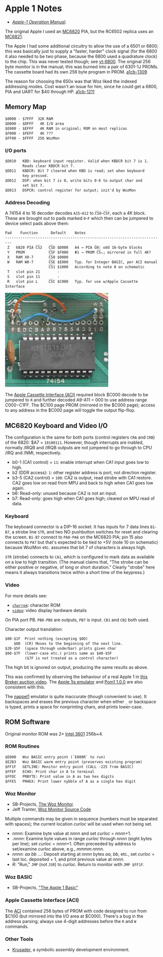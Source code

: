 Apple 1 Notes
=============

- [_Apple-1 Operation Manual_][a1man].

The original Apple I used an [MC6820] PIA, but the RC6502 replica uses
an [MC6821].

The Apple I had some additional circuitry to allow the use of a 6501
or 6800; this was basically just to supply a "faster, harder" clock
signal (for the 6800 it also needed to be two phase, because the 6800
used a quadrature clock) to the chip. This was never tested though;
see [yt-6800]. The original 256 byte monitor is in the manual; this
was burned into a pair of 6301-1J PROMs. The cassette board had its
own 256 byte program in PROM. [a1cb-1309]

The reason for choosing the 650x was that Woz liked the indexed
addressing modes. Cost wasn't an issue for him, since he could get a
6800, PIA and UART for $40 through HP. [a1cb-1211]


Memory Map
----------

    $0000 - $7FFF  32K RAM
    $D000 - $DFFF   4K I/O area
    $E000 - $EFFF   4K RAM in original; ROM on most replicas
    $F000 - $FEFF   4K ???
    $FF00 - $FFFF  256 WozMon

### I/O ports

    $D010   KBD: keyboard input register. Valid when KBDCR bit 7 is 1.
            Reads clear KBDCR bit 7.
    $D011   KBDCR: Bit 7 cleared when KBD is read; set when keyboard
            key pressed.
    $D012   DSP: when bit 7 is 0, write bits 0-6 to output char and
            set bit 7.
    $D013   DSPCR: control register for output; init'd by WozMon

### Address Decoding

A 74154 4 to 16 decoder decodes `A15`-`A12` to `C̅S̅0`-`C̅S̅F`, each a 4K
block. These are brought out to pads marked `0`-`F` which then can be
jumpered to device select pads above them:

    Pad    Function      Default    Notes
    -------------------------------------------------------------------------
     Z   6820 PIA C̅S̅2   C̅S̅D $D000   A4 → PIA G̅0: odd 16-byte blocks
     Y   PROM           C̅S̅F $F000   Φ1 → PROM C̅S̅₁; mirrored in full 4K?
     X   RAM X0-7       C̅S̅0 $0000
     W   RAM W0-7       C̅S̅E $E000   Typ. for Integer BASIC, per ACI manual
                        C̅S̅1 $1000   According to note 8 on schematic
     T   slot pin 21        -
     S   slot pin 11        -
     R   slot pin L     C̅S̅C $C000   Typ. for use w/Apple Cassette Interface

![74154 and jumpers](a1decode.jpg)

The [Apple Cassette Interface (ACI)][aci] required block $C000 decode
to be jumpered to `R` and further decoded A9-A11 = 000 to use address
range $C000-$C1FF. The $C100 page PROM (mirrored in the $C000 page);
access to any address in the $C000 page will toggle the output
flip-flop.


MC6820 Keyboard and Video I/O
-----------------------------

The configuration is the same for both ports (control registers `CRA`
and `CRB`) of the 6820: $A7 = `10100111`. However, though interrupts
are inabled, normally /IRQB and /IRQB outputs are not jumpered to go
through to CPU /IRQ and /NMI, respectively.

- b0-1 (CA1 control) = `11`: enable interrupt when CA1 input goes low to high.
- b2 (DDR access): `1`: other register address is port, not direction register.
- b3-5 (CA2 control) = `100`: CA2 is output, read strobe with CA1 restore.
  CA2 goes low on read from MPU and back to high when CA1 goes low again.
- b6: Read-only: unused because CA2 is not an input.
- b7: Read-only: goes high when CA1 goes high; cleared on MPU read of data.

### Keyboard

The keyboard connector is a DIP-16 socket. It has inputs for 7 data
lines `B1-B7`, a strobe line `STR`, and two NO pushbutton switches for
reset and clearing the screen. `B1-B7` connect to `PA0-PA6` on the
MC6820 PIA; pin 15 also connects to `PA7` but that's expected to be
tied to +5V (note 10 on schematic) because WozMon etc. assumes that
bit 7 of characters is always high.

`STR` (strobe) connects to `CA1`, which is configured to mark data as
available on a low to high transition. (The manual claims that, "The
strobe can be either positive or negative, of long or short duration."
Clearly "strobe" here means it always transitions twice within a short
time of the keypress.)

### Video

For more details see:
- [`charrom`](charrom.md): character ROM
- [`video`](video.md): video display hardware details

On PIA port PB. `PB0-PB6` are outputs, `PB7` is input. `CB1` and `CB2`
both used.

Character output translation:

    $00-$1F  Print nothing (excepting $0D)
        $0D  (CR) Moves to the beginning of the next line.
    $20-$5F  (space through underbar) prints given char
    $60-$7F  (lower-case etc.) prints same as $40-$5F
             ($7F is not treated as a control character)

The high bit is ignored on output, producing the same results as above.

This was confirmed by observing the behaviour of a real Apple 1 in
[this Breker auction video][breker]. The [Apple 1js emulator][a1js]
and [Pom1 1.0.0][pom1] are also consistent with this.

The [nappel1] emulator is quite inaccurate (though convenient to use).
It backspaces and erases the previous character when either `_` or
backspace is typed, prints a space for nonprinting chars, and prints
lower-case.


ROM Software
------------

Original monitor ROM was 2× [Intel 3601] 256b×4.

### ROM Routines

    $E000   Woz BASIC entry point (`E000R` to run)
    $E2B3   Woz BASIC warm entry point (preserves existing program)
    $FF1F   GETLINE: Monitor entry point (CALL -225 from BASIC)
    $FFEF   ECHO: Print char in A to terminal
    $FFDC   PRBYTE: Print value in A as two hex digits
    $FFE5   PRHEX: Print lower nybble of A as a single hex digit

### Woz Monitor

- SB-Projects, [The Woz Monitor][sbp-wozmon].
- Jeff Tranter, [Woz Monitor Source Code][jt-wozmon]

Multiple commands may be given in sequence (numbers must be separated
with spaces); the current location _curloc_ will be used when not
being set.

- _nnnn_: Examine byte value at _nnnn_ and set _curloc_ = _nnnn_+1.
- _.nnnn_: Examine byte values in range _curloc_ through _nnnn_ (eight
  bytes per line); set _curloc_ = _nnnn_+1. Often preceeded by address
  to set/examine _curloc_ above, e.g., _mmmm.nnnn_.
- _nnnn: aa bb ..._: Deposit starting at _nnnn_ bytes _aa_, _bb_,
  etc., set _curloc_ = last loc. deposited + 1, and print previous
  value at _nnnn_.
- _R_: "Run," `JMP` (not `JSR`) to _curloc_. Return to monitor with
  `JMP $FF1F`.

### Woz BASIC

- SB-Projects, ["The Apple 1 Basic"][sbp-basic]

### Apple Cassette Interface (ACI)

The [ACI] contained 256 bytes of PROM with code designed to run from
$C100 (but mirrored into the I/O area at $C000). There's a bug in the
address parsing; always use 4-digit addresses before the `R` and `W`
commands.

### Other Tools

- [Krusader](krusader.md), a symbolic assembly development environment.



<!-------------------------------------------------------------------->
[MC6820]: http://archive.pcjs.org/pubs/c1p/datasheets/pdfs/MC6820.pdf
[MC6821]: http://archive.pcjs.org/pubs/c1p/datasheets/pdfs/MC6821.pdf
[a1cb-1211]: https://apple1computer.blogspot.com/2012/11/early-apple-1-pcb.html
[a1cb-1309]: https://apple1computer.blogspot.com/2013/09/6800-info-from-woz-per-lionel.html
[a1man]: https://www.applefritter.com/files/a1man.pdf
[aci]: https://www.sbprojects.net/projects/apple1/aci.php
[intel 3601]: https://drive.google.com/file/d/0B9rh9tVI0J5mNDc4NDI4NTEtZmU0MC00MTM5LTg3NTMtODk5NDFiODViZDdj/view
[jt-wozmon]: https://github.com/jefftranter/6502/tree/master/asm/wozmon
[sbp-basic]: https://www.sbprojects.net/projects/apple1/a1basic.php
[sbp-wozmon]: https://www.sbprojects.net/projects/apple1/wozmon.php
[yt-6800]: https://www.youtube.com/watch?v=ag6pWUhps7U

[a1js]: https://www.scullinsteel.com/apple1/
[breker]: https://youtu.be/wTgyll6IqJY?t=33
[ca-emul]: https://www.callapple.org/soft/ap1/emul.html
[nappel1]: https://github.com/nobuh/napple1
[pom1]: http://pom1.sourceforge.net/
